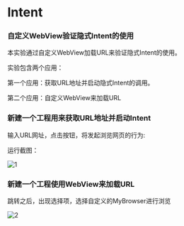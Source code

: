 # Intent

### 自定义WebView验证隐式Intent的使用

本实验通过自定义WebView加载URL来验证隐式Intent的使用。

实验包含两个应用：

第一个应用：获取URL地址并启动隐式Intent的调用。

第二个应用：自定义WebView来加载URL

### 新建一个工程用来获取URL地址并启动Intent

输入URL网址，点击按钮，将发起浏览网页的行为:

运行截图：

![1](D:\AndroidStudioProjects\androidTest-master\Intent\picture\1.png)

### 新建一个工程使用WebView来加载URL

跳转之后，出现选择项，选择自定义的MyBrowser进行浏览

![2](D:\AndroidStudioProjects\androidTest-master\Intent\picture\2.png)

